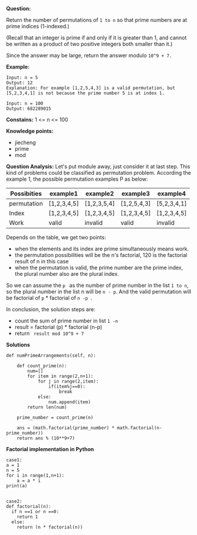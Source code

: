 **Question:**

Return the number of permutations of ```1 to n``` so that prime numbers are at prime indices (1-indexed.)

(Recall that an integer is prime if and only if it is greater than 1, and cannot be written as a product of two positive integers both smaller than it.)

Since the answer may be large, return the answer modulo ```10^9 + 7.```

**Example:**
```
Input: n = 5
Output: 12
Explanation: For example [1,2,5,4,3] is a valid permutation, but [5,2,3,4,1] is not because the prime number 5 is at index 1.
```

```
Input: n = 100
Output: 682289015
```

**Constains:**
1 <= n <= 100


**Knowledge points:**
- jiecheng
- prime
- mod


**Question Analysis:**
Let's put module away, just consider it at last step. This kind of problems could be classified as permutation problem. According the example 1, the possible permutation examples P as below:

| Possibities| example1| example2 | example3 | example4 |
| ------ | ------ | ------ | ------ | ------ |
| permutation | [1,2,3,4,5] | [1,2,3,5,4] | [1,2,5,4,3] | [5,2,3,4,1] | 
| Index | [1,2,3,4,5] | [1,2,3,4,5] | [1,2,3,4,5] | [1,2,3,4,5] |
| Work | valid | invalid | valid | invalid |

Depends on the table, we get two points:
- when the elements and its index are prime simultaneously means work.
- the permutation possibilities will be the n's factorial, 120 is the factorial result of n in this case
- when the permutation is valid, the prime number are the prime index, the plural number also are the plural index. 

So we can assume the ```p ``` as the number of prime number in the list ```1 to n```, so the plural number in the list n will be ```n - p```. And the valid permutation will be factorial of ```p``` * factorial of ```n -p ```.

In conclusion, the solution steps are:
- count the sum of prime number in list ```1 -n```
- result = factorial (p) * factorial (n-p)
- return  ``` result mod 10^9 + 7```



**Solutions**
```
def numPrimeArrangements(self, n):

    def count_prime(n):
        num=[]
        for item in range(2,n+1):
            for j in range(2,item):
                if(item%j==0):
                    break
            else:
                num.append(item)
        return len(num)

    prime_number = count_prime(n)

    ans = (math.factorial(prime_number) * math.factorial(n-prime_number))
    return ans % (10**9+7)
```


**Factorial implementation in Python**
```
case1:
a = 1
n = 5
for i in range(1,n+1):
    a = a * i
print(a)


case2: 
def factorial(n):
  if n ==1 or n ==0:
    return 1
  else:
    return (n * factorial(n))
```
